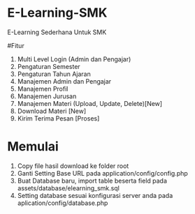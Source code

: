 # E-Learning-SMK
E-Learning Sederhana Untuk SMK

#Fitur
1. Multi Level Login (Admin dan Pengajar)
2. Pengaturan Semester
3. Pengaturan Tahun Ajaran
4. Manajemen Admin dan Pengajar
5. Manajemen Profil
6. Manajemen Jurusan
7. Manajemen Materi (Upload, Update, Delete)[New]
8. Download Materi [New]
9. Kirim Terima Pesan [Proses]

# Memulai
1. Copy file hasil download ke folder root
2. Ganti Setting Base URL pada application/config/config.php
3. Buat Database baru, import table beserta field pada assets/database/elearning_smk.sql
4. Setting database sesuai konfigurasi server anda pada aplication/config/database.php
